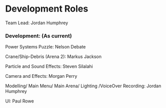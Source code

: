 # Development Roles

Team Lead: Jordan Humphrey

### Development: (As current)

Power Systems Puzzle: Nelson Debate

Crane/Ship-Debris (Arena 2): Markus Jackson

Particle and Sound Effects: Steven Silalahi

Camera and Effects: Morgan Perry

Modelling/ Main Menu/ Main Arena/ Lighting /VoiceOver Recording: Jordan Humphrey

UI: Paul Rowe
